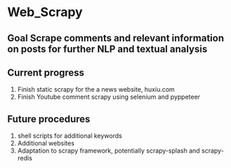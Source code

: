 # Web_Scrapy

## Goal Scrape comments and relevant information on posts for further NLP and textual analysis

## Current progress
1. Finish static scrapy for the a news website, huxiu.com
2. Finish Youtube comment scrapy using selenium and pyppeteer

## Future procedures
1. shell scripts for additional keywords
2. Additional websites
3. Adaptation to scrapy framework, potentially scrapy-splash and scrapy-redis
